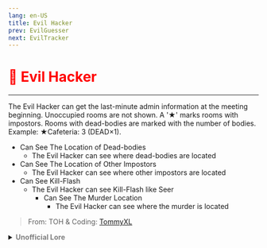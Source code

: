 ```yaml
---
lang: en-US
title: Evil Hacker
prev: EvilGuesser
next: EvilTracker
---
```


# <font color="red">👾 <b>Evil Hacker</b></font> <Badge text="Killing" type="tip" vertical="middle"/>
---

The Evil Hacker can get the last-minute admin information at the meeting beginning.
Unoccupied rooms are not shown.
A '★' marks rooms with impostors.
Rooms with dead-bodies are marked with the number of bodies.
Example: ★Cafeteria: 3 (DEAD×1).

* Can See The Location of Dead-bodies
  * The Evil Hacker can see where dead-bodies are located
* Can See The Location of Other Impostors
  * The Evil Hacker can see where other impostors are located
* Can See Kill-Flash
  * The Evil Hacker can see Kill-Flash like Seer
    * Can See The Murder Location
      * The Evil Hacker can see where the murder is located

> From: TOH & Coding: [TommyXL](#)

<details>
<summary><b><font color=gray>Unofficial Lore</font></b></summary>

Placeholder: This role is a ROLE OH EM GOSH
> Submitted by: Member
</details>